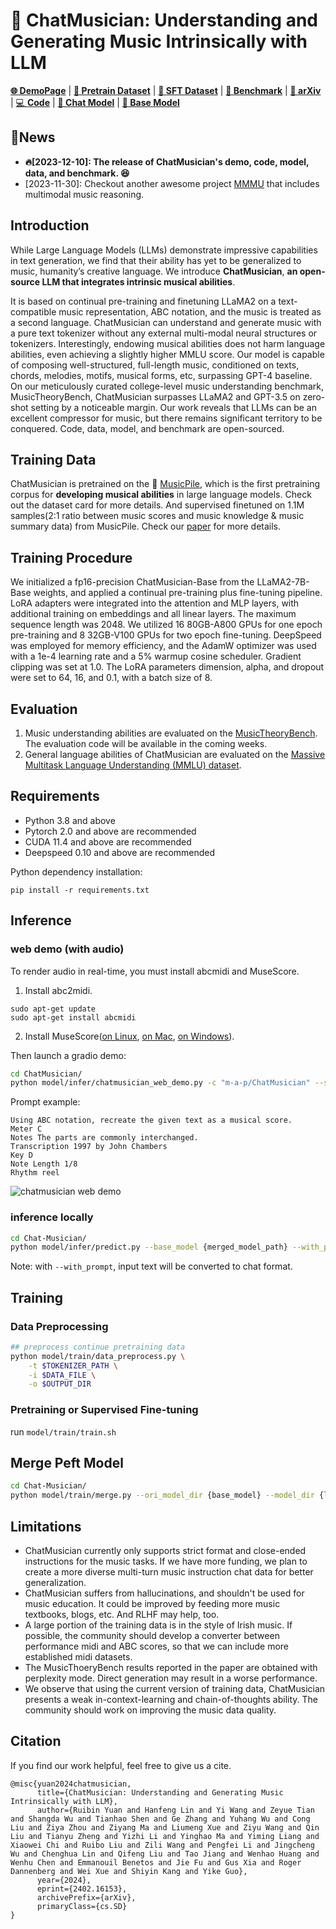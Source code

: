 # 🎼 ChatMusician: Understanding and Generating Music Intrinsically with LLM

[**🌐 DemoPage**](https://ezmonyi.github.io/ChatMusician/) |  [**🤗 Pretrain Dataset**](https://huggingface.co/datasets/m-a-p/MusicPile) | [**🤗 SFT Dataset**](https://huggingface.co/datasets/m-a-p/MusicPile-sft) | [**🤗 Benchmark**](https://huggingface.co/datasets/m-a-p/MusicTheoryBench) | [**📖 arXiv**](http://arxiv.org/abs/2402.16153) | [💻 **Code**](https://github.com/hf-lin/ChatMusician) | [**🤖 Chat Model**](https://huggingface.co/m-a-p/ChatMusician) | [**🤖 Base Model**](https://huggingface.co/m-a-p/ChatMusician-Base)

## 🔔News
- **🔥[2023-12-10]: The release of ChatMusician's demo, code, model, data, and benchmark. 😆**
- [2023-11-30]: Checkout another awesome project [MMMU](https://huggingface.co/datasets/MMMU/MMMU/) that includes multimodal music reasoning.

## Introduction

While Large Language Models (LLMs) demonstrate impressive capabilities in text generation,
we find that their ability has yet to be generalized to music, humanity’s creative language.
We introduce **ChatMusician**, **an open-source LLM that integrates intrinsic musical abilities**.

It is based on continual pre-training and finetuning LLaMA2 on a text-compatible music representation, ABC notation, and the music is treated as a second language. ChatMusician can understand and generate music with a pure text tokenizer without any external multi-modal neural structures or tokenizers. Interestingly, endowing musical abilities does not harm language abilities, even achieving a slightly higher MMLU score. Our model is capable of composing well-structured, full-length music, conditioned on texts, chords, melodies, motifs, musical forms, etc, surpassing GPT-4 baseline. On our meticulously curated college-level music understanding benchmark, MusicTheoryBench, ChatMusician surpasses LLaMA2 and GPT-3.5 on zero-shot setting by a noticeable
margin. Our work reveals that LLMs can be an excellent compressor for music, but there remains significant territory to be conquered. Code, data, model, and benchmark are open-sourced. 

## Training Data

ChatMusician is pretrained on the 🤗 [MusicPile](https://huggingface.co/datasets/m-a-p/MusicPile), which is the first pretraining corpus for **developing musical abilities** in large language models. Check out the dataset card for more details.
And supervised finetuned on 1.1M samples(2:1 ratio between music scores
and music knowledge & music summary data) from MusicPile. Check our [paper](http://arxiv.org/abs/2402.16153) for more details.

## Training Procedure

We initialized a fp16-precision ChatMusician-Base from the LLaMA2-7B-Base weights, and applied a continual pre-training plus fine-tuning pipeline. LoRA adapters were integrated into the attention and MLP layers, with additional training on embeddings and all linear layers. The maximum sequence length
was 2048. We utilized 16 80GB-A800 GPUs for one epoch pre-training and 8 32GB-V100 GPUs for two epoch fine-tuning. DeepSpeed was employed for memory efficiency, and the AdamW optimizer was used with a 1e-4 learning rate and a 5% warmup cosine scheduler. Gradient clipping was set at 1.0. The LoRA parameters dimension, alpha, and
dropout were set to 64, 16, and 0.1, with a batch size of 8.

## Evaluation

1. Music understanding abilities are evaluated on the [MusicTheoryBench](https://huggingface.co/datasets/m-a-p/MusicTheoryBench). The evaluation code will be available in the coming weeks.
2. General language abilities of ChatMusician are evaluated  on the [Massive Multitask Language Understanding (MMLU) dataset](https://huggingface.co/datasets/lukaemon/mmlu).


## Requirements

- Python 3.8 and above
- Pytorch 2.0 and above are recommended
- CUDA 11.4 and above are recommended
- Deepspeed 0.10 and above are recommended

Python dependency installation:
```
pip install -r requirements.txt 
```

## Inference

### web demo (with audio)

To render audio in real-time, you must install abcmidi and MuseScore.

1. Install abc2midi.
```
sudo apt-get update
sudo apt-get install abcmidi
```

2. Install MuseScore([on Linux](https://musescore.org/en/handbook/3/install-linux), [on Mac](https://musescore.org/en/handbook/3/install-macos), [on Windows](https://musescore.org/en/handbook/3/install-windows)).
  

Then launch a gradio demo:

```bash
cd ChatMusician/
python model/infer/chatmusician_web_demo.py -c "m-a-p/ChatMusician" --server_port 8888
```

Prompt example:
```
Using ABC notation, recreate the given text as a musical score.
Meter C
Notes The parts are commonly interchanged.
Transcription 1997 by John Chambers
Key D
Note Length 1/8
Rhythm reel
```
![chatmusician web demo](model/res/prompt1.png)

### inference locally

```bash
cd Chat-Musician/
python model/infer/predict.py --base_model {merged_model_path} --with_prompt --interactive
```
Note: with `--with_prompt`, input text will be converted to chat format.

## Training

### Data Preprocessing

```bash
## preprocess continue pretraining data
python model/train/data_preprocess.py \
    -t $TOKENIZER_PATH \
    -i $DATA_FILE \
    -o $OUTPUT_DIR 
```

### Pretraining or Supervised Fine-tuning

run `model/train/train.sh`

## Merge Peft Model

```bash
cd Chat-Musician/
python model/train/merge.py --ori_model_dir {base_model} --model_dir {lora_ckpt_path} --output_dir {output_path}
```

## Limitations

- ChatMusician currently only supports strict format and close-ended instructions for the music tasks. If we have more funding, we plan to create a more diverse multi-turn music instruction chat data for better generalization.
- ChatMusician suffers from hallucinations, and shouldn't be used for music education. It could be improved by feeding more music textbooks, blogs, etc. And RLHF may help, too.
- A large portion of the training data is in the style of Irish music. If possible, the community should develop a converter between performance midi and ABC scores, so that we can include more established midi datasets.
- The MusicThoeryBench results reported in the paper are obtained with perplexity mode. Direct generation may result in a worse performance.
- We observe that using the current version of training data, ChatMusician presents a weak in-context-learning and chain-of-thoughts ability. The community should work on improving the music data quality. 


## Citation
If you find our work helpful, feel free to give us a cite.
```
@misc{yuan2024chatmusician,
      title={ChatMusician: Understanding and Generating Music Intrinsically with LLM}, 
      author={Ruibin Yuan and Hanfeng Lin and Yi Wang and Zeyue Tian and Shangda Wu and Tianhao Shen and Ge Zhang and Yuhang Wu and Cong Liu and Ziya Zhou and Ziyang Ma and Liumeng Xue and Ziyu Wang and Qin Liu and Tianyu Zheng and Yizhi Li and Yinghao Ma and Yiming Liang and Xiaowei Chi and Ruibo Liu and Zili Wang and Pengfei Li and Jingcheng Wu and Chenghua Lin and Qifeng Liu and Tao Jiang and Wenhao Huang and Wenhu Chen and Emmanouil Benetos and Jie Fu and Gus Xia and Roger Dannenberg and Wei Xue and Shiyin Kang and Yike Guo},
      year={2024},
      eprint={2402.16153},
      archivePrefix={arXiv},
      primaryClass={cs.SD}
}
```
